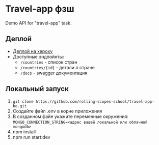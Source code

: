 # Travel-app фзш

Demo API for "travel-app" task.

## Деплой
 - [Деплой на хероку](https://travel-app-demo.herokuapp.com)  
 - Доступные эндпойнты:
    - ```/countries``` - список стран
    - ```/countries/{id}``` - детали о стране
    - ```/docs``` - swagger документация
 

## Локальный запуск

1. ```git clone https://github.com/rolling-scopes-school/travel-app-be.git```
2. Создайте файл .env в корне приложения
3. В созданном файе укажите переменные окружения:  
```MONGO_CONNECTION_STRING=<адрес вашей локальной или облачной mongodb>```
4. npm install
5. npm run start:dev